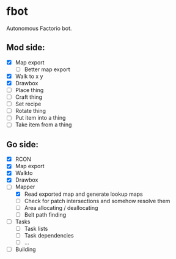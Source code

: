 # fbot
Autonomous Factorio bot.

## Mod side:
- [x] Map export
  - [ ] Better map export
- [x] Walk to x y
- [x] Drawbox
- [ ] Place thing
- [ ] Craft thing
- [ ] Set recipe
- [ ] Rotate thing
- [ ] Put item into a thing
- [ ] Take item from a thing

## Go side:
- [x] RCON
 - [x] Map export
 - [x] Walkto
 - [x] Drawbox
- [ ] Mapper
  - [x] Read exported map and generate lookup maps
  - [ ] Check for patch intersections and somehow resolve them
  - [ ] Area allocating / deallocating
  - [ ] Belt path finding
- [ ] Tasks
  - [ ] Task lists
  - [ ] Task dependencies
  - [ ] ...
- [ ] Building
